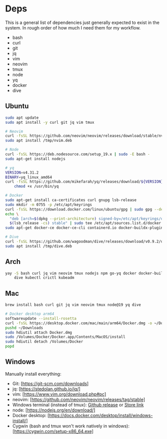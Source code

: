 # Deps

This is a general list of dependencies just generally expected to exist in the
system. In rough order of how much I need them for my workflow.

- bash
- curl
- git
- jq
- vim
- neovim
- tmux
- node
- yq
- docker
- dive

## Ubuntu

```sh
sudo apt update
sudo apt install -y curl git jq vim tmux

# Neovim
curl -fsSL https://github.com/neovim/neovim/releases/download/stable/nvim-linux64.deb -o /tmp/nvim.deb
sudo apt install /tmp/nvim.deb

# Node
curl -fsSL https://deb.nodesource.com/setup_19.x | sudo -E bash - 
sudo apt-get install nodejs

# yq
VERSION=v4.31.2
BINARY=yq_linux_amd64
curl -fsSL https://github.com/mikefarah/yq/releases/download/${VERSION}/${BINARY} -o /usr/bin/yq && \
    chmod +x /usr/bin/yq

# Docker
sudo apt-get install ca-certificates curl gnupg lsb-release
sudo mkdir -m 0755 -p /etc/apt/keyrings
curl -fsSL https://download.docker.com/linux/ubuntu/gpg | sudo gpg --dearmor -o /etc/apt/keyrings/docker.gpg
echo \
  "deb [arch=$(dpkg --print-architecture) signed-by=/etc/apt/keyrings/docker.gpg] https://download.docker.com/linux/ubuntu \
  $(lsb_release -cs) stable" | sudo tee /etc/apt/sources.list.d/docker.list > /dev/null
sudo apt-get docker-ce docker-ce-cli containerd.io docker-buildx-plugin docker-compose-plugin

# Dive
curl -fsSL https://github.com/wagoodman/dive/releases/download/v0.9.2/dive_0.9.2_linux_amd64.deb -o /tmp/dive.deb
sudo apt install /tmp/dive.deb
```

## Arch

```sh
yay -S bash curl jq vim neovim tmux nodejs npm go-yq docker docker-buildx \
    dive kubectl crictl kubeadm
```

## Mac

```sh
brew install bash curl git jq vim neovim tmux node@19 yq dive

# Docker desktop arm64
softwareupdate --install-rosetta
curl -fsSL https://desktop.docker.com/mac/main/arm64/Docker.dmg -o ~/Downloads/Docker.dmg --create-dirs
pushd ~/Downloads
sudo hdiutil attach Docker.dmg
sudo /Volumes/Docker/Docker.app/Contents/MacOS/install
sudo hdiutil detach /Volumes/Docker
popd
```

## Windows

Manually install everything:

- Git: [https://git-scm.com/downloads]
- jq: [https://stedolan.github.io/jq/]
- vim: [https://www.vim.org/download.php#pc]
- neovim: [https://github.com/neovim/neovim/releases/tag/stable]
- Windows terminal (instead of tmux):
  [Github release](https://github.com/microsoft/terminal/releases/latest) or
  [Store link](https://aka.ms/terminal)
- node: [https://nodejs.org/en/download/]
- Docker desktop: [https://docs.docker.com/desktop/install/windows-install/]
- Cygwin (bash and tmux won't work natively in windows): [https://cygwin.com/setup-x86_64.exe]

